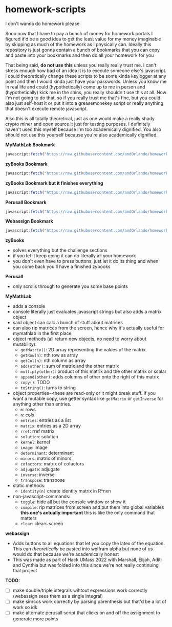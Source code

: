 # homework-scripts
I don't wanna do homework please

Sooo now that I have to pay a bunch of money for homework portals I figured it'd be a good idea to get the least value for my money imaginable by skipping as much of the homework as I physically can. Ideally this repository is just gonna contain a bunch of bookmarks that you can copy and paste into your bookmarks and then do all your homework for you

That being said, **do not use this** unless you really really trust me. I can't stress enough how bad of an idea it is to execute someone else's javascript. I could theoretically change these scripts to be some kinda keylogger at any point and then I would kinda just have your passwords. Unless you know me in real life and could (hypothetically) come up to me in person and (hypothetically) kick me in the shins, you really shouldn't use this at all. Now I'm not going to do that, so if you really trust me that's fine, but you could also just self-host it or put it into a greasemonekey script or really anything that doesn't execute remote javascript.

Also this is all totally theoretical, just as one would make a really shady crypto miner and open source it just for testing purposes. I definitely haven't used this myself because I'm too academically dignified. You also should not use this yourself because you're also academically dignified.

**MyMathLab Bookmark**
```js
javascript:fetch("https://raw.githubusercontent.com/andOrlando/homework-scripts/main/mymathlab.js").then(a=>a.text()).then(eval)
```

**zyBooks Bookmark**
```js
javascript:fetch("https://raw.githubusercontent.com/andOrlando/homework-scripts/main/zybooks.js").then(a=>a.text()).then(eval)
```

**zyBooks Bookmark but it finishes everything**
```js
javascript:fetch("https://raw.githubusercontent.com/andOrlando/homework-scripts/main/zybooks.js").then(a=>a.text()).then(a=>eval(`finisheverything="yes";${a}`))
```

**Perusall Bookmark**
```js
javascript:fetch("https://raw.githubusercontent.com/andOrlando/homework-scripts/main/perusall.js").then(a=>a.text()).then(eval)
```

**Webassign Bookmark**
```js
javascript:fetch("https://raw.githubusercontent.com/andOrlando/homework-scripts/main/webassign.js").then(a=>a.text()).then(eval)
```

**zyBooks**
 - solves everything but the challenge sections
 - if you let it keep going it can do literally all your homework
 - you don't even have to press buttons, just let it do its thing and when you come back you'll have a finished zybooks
 
**Perusall**
 - only scrolls through to generate you some base points
 
**MyMathLab**
 - adds a console
 - console literally just evaluates javascript strings but also adds a matrix object
 - said object can calc a bunch of stuff about matrices
 - can also rip matrices from the screen, hence why it's actually useful for mymathlab in the first place
 - object methods (all return new objects, no need to worry about mutability):
   - `getMatrix()`: 2D array representing the values of the matrix
   - `getRow(n)`: nth row as array
   - `getCol(n)`: nth column as array
   - `add(other)`: sum of matrix and the other matrix
   - `multiply(other)`: product of this matrix and the other matrix or scalar
   - `append(other)`: adds columns of other onto the right of this matrix
   - `copy()`: TODO
   - `toString()`: turns to string
 - object properties--these are read-only or it might break stuff. If you want a mutable copy, use getter syntax like `getMatrix` or `getInverse` for anything other than entries.
   - `m`: rows
   - `n`: cols
   - `entries`: entries as a list
   - `matrix`: entries as a 2D array
   - `rref`: rref matrix
   - `solution`: solution
   - `kernel`: kernel
   - `image`: image
   - `determinant`: determinant
   - `minors`: matrix of minors
   - `cofactors`: matrix of cofactors
   - `adjugate`: adjugate
   - `inverse`: inverse
   - `transpose`: transpose
 - static methods:
    - `identity(n)` create identity matrix in R^nxn
 - non-javascript-commands:
   - `toggle`: hide all but the console window or show it
   - `compile`: rip matrices from screen and put them into global variables **this one's actually important** this is like the only command that matters
   - `clear`: clears screen
   
**webassign**
 - Adds buttons to all equations that let you copy the latex of the equation. This can *theoretically* be pasted into wolfram alpha but none of us would do that because we're academically honest
 - This was made as part of Hack UMass 2022 with Marshall, Elijah, Aditi and Cynthia but was folded into this since we're not really continuing that project

**TODO:**
 - [ ] make double/triple integrals wihtout expressions work correctly (webassign sees them as a single integral)
 - [ ] make sin/cos work correctly by parsing parenthesis but that'd be a lot of work so idk
 - [ ] make alternate perusall script that clicks on and off the assignment to generate more points
